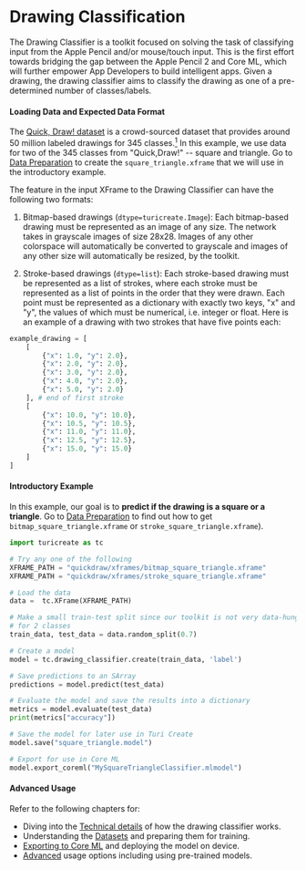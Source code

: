 # Drawing Classification

The Drawing Classifier is a toolkit focused on solving the task of classifying 
input from the Apple Pencil and/or mouse/touch input. This is the first effort 
towards bridging the gap between the Apple Pencil 2 and Core ML, which will 
further empower App Developers to build intelligent apps. 
Given a drawing, the drawing classifier aims to classify the drawing 
as one of a pre-determined number of classes/labels. 

#### Loading Data and Expected Data Format

The [Quick, Draw! dataset](https://quickdraw.withgoogle.com/data) is a 
crowd-sourced dataset that provides around 50 million labeled drawings for 
345 classes.[<sup>1</sup>](../datasets.md)
In this example, we use data for two of the 345 classes from "Quick,Draw!" -- 
square and triangle. Go to [Data Preparation](data-preparation.md) to create the 
`square_triangle.xframe` that we will use in the introductory example.

The feature in the input XFrame to the Drawing Classifier can have the following
two formats:

1. Bitmap-based drawings (`dtype=turicreate.Image`): Each bitmap-based drawing
must be represented as an image of any size. The network takes in 
grayscale images of size 28x28. Images of any other colorspace will
automatically be converted to grayscale and images of any other size will 
automatically be resized, by the toolkit.

2. Stroke-based drawings (`dtype=list`): Each stroke-based drawing must be 
represented as a list of strokes, where each stroke must 
be represented as a list of points in the order that they were drawn. 
Each point must be represented as a dictionary with exactly two keys, 
"x" and "y", the values of which must be numerical, i.e. integer or float.
Here is an example of a drawing with two strokes that have five points each:

```python
example_drawing = [
    [
        {"x": 1.0, "y": 2.0},
        {"x": 2.0, "y": 2.0},
        {"x": 3.0, "y": 2.0},
        {"x": 4.0, "y": 2.0},
        {"x": 5.0, "y": 2.0}
    ], # end of first stroke
    [
        {"x": 10.0, "y": 10.0},
        {"x": 10.5, "y": 10.5},
        {"x": 11.0, "y": 11.0},
        {"x": 12.5, "y": 12.5},
        {"x": 15.0, "y": 15.0}
    ]
]
```


#### Introductory Example

In this example, our goal is to 
**predict if the drawing is a square or a triangle**. 
Go to [Data Preparation](data-preparation.md) to find out how to get 
`bitmap_square_triangle.xframe` or `stroke_square_triangle.xframe`).

```python
import turicreate as tc

# Try any one of the following
XFRAME_PATH = "quickdraw/xframes/bitmap_square_triangle.xframe"
XFRAME_PATH = "quickdraw/xframes/stroke_square_triangle.xframe"

# Load the data
data =  tc.XFrame(XFRAME_PATH)

# Make a small train-test split since our toolkit is not very data-hungry 
# for 2 classes
train_data, test_data = data.random_split(0.7)

# Create a model
model = tc.drawing_classifier.create(train_data, 'label')

# Save predictions to an SArray
predictions = model.predict(test_data)

# Evaluate the model and save the results into a dictionary
metrics = model.evaluate(test_data)
print(metrics["accuracy"])

# Save the model for later use in Turi Create
model.save("square_triangle.model")

# Export for use in Core ML
model.export_coreml("MySquareTriangleClassifier.mlmodel")
```

#### Advanced Usage

Refer to the following chapters for:
* Diving into the [Technical details](how-it-works.md) of how the drawing classifier works.
* Understanding the [Datasets](data-preparation.md) and preparing them for training.
* [Exporting to Core ML](export-coreml.md) and deploying the model on device.
* [Advanced](advanced-usage.md) usage options including using pre-trained models.
